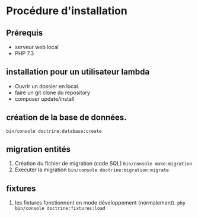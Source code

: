 # Procédure d'installation
## Prérequis
- serveur web local
- PHP 7.3
## installation pour un utilisateur lambda
- Ouvrir un dossier en local.
- faire un git clone du repository
- composer update/install

## création de la base de données.

```bin/console doctrine:database:create```

## migration entités

1. Création du fichier de migration (code SQL) ```bin/console make:migration```
2. Executer la migration ```bin/console doctrine:migration:migrate```

## fixtures

1. les fixtures fonctionnent en mode développement (normalement).
```php bin/console doctrine:fixtures:load```



